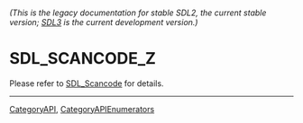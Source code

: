 ###### (This is the legacy documentation for stable SDL2, the current stable version; [SDL3](https://wiki.libsdl.org/SDL3/) is the current development version.)
# SDL_SCANCODE_Z

Please refer to [SDL_Scancode](SDL_Scancode) for details.

----
[CategoryAPI](CategoryAPI), [CategoryAPIEnumerators](CategoryAPIEnumerators)


